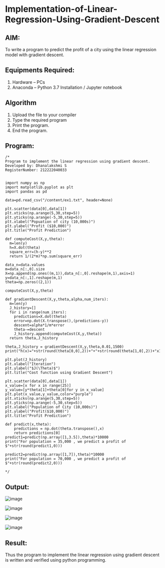 # Implementation-of-Linear-Regression-Using-Gradient-Descent

## AIM:
To write a program to predict the profit of a city using the linear regression model with gradient descent.

## Equipments Required:
1. Hardware – PCs
2. Anaconda – Python 3.7 Installation / Jupyter notebook

## Algorithm
1.  Upload the file to your compiler
2. Type the required program
3. Print the program.
4. End the program.

## Program:
```
/*
Program to implement the linear regression using gradient descent.
Developed by: Dhanalakshmi S
RegisterNumber: 212222040033


import numpy as np
import matplotlib.pyplot as plt
import pandas as pd

data=pd.read_csv("/content/ex1.txt", header=None)

plt.scatter(data[0],data[1])
plt.xticks(np.arange(5,30,step=5))
plt.yticks(np.arange(-5,30,step=5))
plt.xlabel("Popuation of city (10,000s)")
plt.ylabel("Profit ($10,000)")
plt.title("Profit Prediction")

def computeCost(X,y,theta):
  m=len(y)
  h=X.dot(theta)
  square_err=(h-y)**2
  return 1/(2*m)*np.sum(square_err)
  
data_n=data.values
m=data_n[:,0].size
X=np.append(np.ones((m,1)),data_n[:,0].reshape(m,1),axis=1)
y=data_n[:,1].reshape(m,1)
theta=np.zeros((2,1))

computeCost(X,y,theta)

def gradientDescent(X,y,theta,alpha,num_iters):
  m=len(y)
  J_history=[]
  for i in range(num_iters):
    predictions=X.dot(theta)
    error=np.dot(X.transpose(),(predictions-y))
    descent=alpha*1/m*error
    theta-=descent
    J_history.append(computeCost(X,y,theta))
  return theta,J_history

theta,J_history = gradientDescent(X,y,theta,0.01,1500)
print("h(x)="+str(round(theta[0,0],2))+"+"+str(round(theta[1,0],2))+"x1")

plt.plot(J_history)
plt.xlabel("Iteration")
plt.ylabel("$J(\Theta)$")
plt.title("Cost function using Gradient Descent")

plt.scatter(data[0],data[1])
x_value=[x for x in range(25)]
y_value=[y*theta[1]+theta[0]for y in x_value]
plt.plot(x_value,y_value,color="purple")
plt.xticks(np.arange(5,30,step=5))
plt.yticks(np.arange(-5,30,step=5))
plt.xlabel("Population of City (10,000s)")
plt.ylabel("Profit($10,000)")
plt.title("Profit Prediction")

def predict(x,theta):
    predictions = np.dot(theta.transpose(),x)
    return predictions[0]
predict1=predict(np.array([1,3.5]),theta)*10000
print("For population = 35,000 , we predict a profit of $"+str(round(predict1,0)))

predict2=predict(np.array([1,7]),theta)*10000
print("For population = 70,000 , we predict a profit of $"+str(round(predict2,0)))
 
*/
```

## Output:
![image](https://github.com/DhanalakshmiCSE/Implementation-of-Linear-Regression-Using-Gradient-Descent/assets/119477832/ad4b83a1-00ea-4f72-990f-c196fd3bf178)

![image](https://github.com/DhanalakshmiCSE/Implementation-of-Linear-Regression-Using-Gradient-Descent/assets/119477832/15b30287-f989-4456-8a8e-4bd3e5f5e2f5)

![image](https://github.com/DhanalakshmiCSE/Implementation-of-Linear-Regression-Using-Gradient-Descent/assets/119477832/a04f5f38-aecc-4d3e-87cd-11af9cac187e)

![image](https://github.com/DhanalakshmiCSE/Implementation-of-Linear-Regression-Using-Gradient-Descent/assets/119477832/7014b73e-e6bb-42ec-8560-8df7bb841d75)






## Result:
Thus the program to implement the linear regression using gradient descent is written and verified using python programming.
